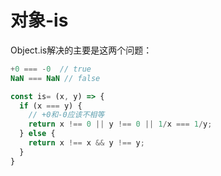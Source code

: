 # 对象-is

Object.is解决的主要是这两个问题：

```js
+0 === -0  // true
NaN === NaN // false
```

```js
const is= (x, y) => {
  if (x === y) {
    // +0和-0应该不相等
    return x !== 0 || y !== 0 || 1/x === 1/y;
  } else {
    return x !== x && y !== y;
  }
}

```